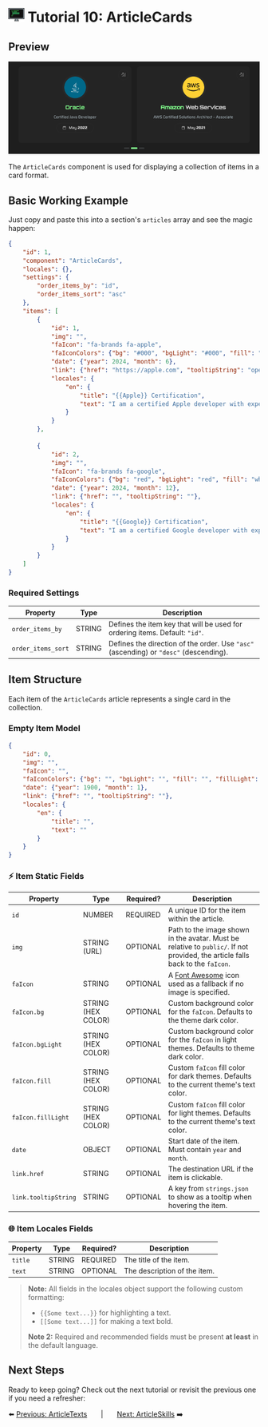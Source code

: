 # <img src="../assets/logo.png"> Tutorial 10: ArticleCards

## Preview

![alt preview](../assets/article-cards-preview.png)

The `ArticleCards` component is used for displaying a collection of items in a card format. 
## Basic Working Example

Just copy and paste this into a section's `articles` array and see the magic happen:

```json
{
    "id": 1,
    "component": "ArticleCards",
    "locales": {},
    "settings": {
        "order_items_by": "id",
        "order_items_sort": "asc"
    },
    "items": [
        {
            "id": 1,
            "img": "",
            "faIcon": "fa-brands fa-apple",
            "faIconColors": {"bg": "#000", "bgLight": "#000", "fill": "#FFF", "fillLight": "#FFF"},
            "date": {"year": 2024, "month": 6},
            "link": {"href": "https://apple.com", "tooltipString": "open_website"},
            "locales": {
                "en": {
                    "title": "{{Apple}} Certification",
                    "text": "I am a certified Apple developer with expertise in iOS and macOS development."
                }
            }
        },

        {
            "id": 2,
            "img": "",
            "faIcon": "fa-brands fa-google",
            "faIconColors": {"bg": "red", "bgLight": "red", "fill": "white", "fillLight": "white"},
            "date": {"year": 2024, "month": 12},
            "link": {"href": "", "tooltipString": ""},
            "locales": {
                "en": {
                    "title": "{{Google}} Certification",
                    "text": "I am a certified Google developer with expertise in Android development."
                }
            }
        }
    ]
}
```

### Required Settings

| Property                                 | Type    | Description                                                                           |
|------------------------------------------|---------|---------------------------------------------------------------------------------------|
| `order_items_by`                         | STRING  | Defines the item key that will be used for ordering items. Default: `"id"`.           |
| `order_items_sort`                       | STRING  | Defines the direction of the order. Use `"asc"` (ascending) or `"desc"` (descending). |

## Item Structure

Each item of the `ArticleCards` article represents a single card in the collection. 

### Empty Item Model
```json
{
    "id": 0,
    "img": "",
    "faIcon": "",
    "faIconColors": {"bg": "", "bgLight": "", "fill": "", "fillLight": ""},
    "date": {"year": 1900, "month": 1},
    "link": {"href": "", "tooltipString": ""},
    "locales": {
        "en": {
            "title": "",
            "text": ""
        }
    }
}
```

### ⚡ Item Static Fields

| Property             | Type               | Required?     | Description                                                                                                                        |
|----------------------|--------------------|---------------|------------------------------------------------------------------------------------------------------------------------------------|
| `id`                 | NUMBER             | REQUIRED      | A unique ID for the item within the article.                                                                                       |
| `img`                | STRING (URL)       | OPTIONAL      | Path to the image shown in the avatar. Must be relative to `public/`. If not provided, the article falls back to the `faIcon`.     |
| `faIcon`             | STRING             | OPTIONAL      | A [Font Awesome](https://fontawesome.com/search?ic=free) icon used as a fallback if no image is specified.                         |
| `faIcon.bg`          | STRING (HEX COLOR) | OPTIONAL      | Custom background color for the `faIcon`. Defaults to the theme dark color.                                                        |
| `faIcon.bgLight`     | STRING (HEX COLOR) | OPTIONAL      | Custom background color for the `faIcon` in light themes. Defaults to theme dark color.                                            |
| `faIcon.fill`        | STRING (HEX COLOR) | OPTIONAL      | Custom `faIcon` fill color for dark themes. Defaults to the current theme's text color.                                            |
| `faIcon.fillLight`   | STRING (HEX COLOR) | OPTIONAL      | Custom `faIcon` fill color for light themes. Defaults to the current theme's text color.                                           |
| `date`               | OBJECT             | OPTIONAL      | Start date of the item. Must contain `year` and `month`.                                                                           |
| `link.href`          | STRING             | OPTIONAL      | The destination URL if the item is clickable.                                                                                      |
| `link.tooltipString` | STRING             | OPTIONAL      | A key from `strings.json` to show as a tooltip when hovering the item.                                                             |

### 🌐 Item Locales Fields

| Property | Type   | Required?   | Description                  |
|----------|--------|-------------|------------------------------|
| `title`  | STRING | REQUIRED    | The title of the item.       |
| `text`   | STRING | OPTIONAL    | The description of the item. |

> **Note:** All fields in the locales object support the following custom formatting:
>- `{{Some text...}}` for highlighting a text.
>- `[[Some text...]]` for making a text bold.
>
> **Note 2:** Required and recommended fields must be present **at least** in the default language.

## Next Steps
Ready to keep going? Check out the next tutorial or revisit the previous one if you need a refresher:

⬅️ [Previous: ArticleTexts](./TUTORIAL_09_ARTICLE_TEXTS.md)
&nbsp;&nbsp;&nbsp;&nbsp;&nbsp;&nbsp;|&nbsp;&nbsp;&nbsp;&nbsp;&nbsp;&nbsp;
[Next: ArticleSkills](./TUTORIAL_11_ARTICLE_SKILLS.md) ➡️ 
